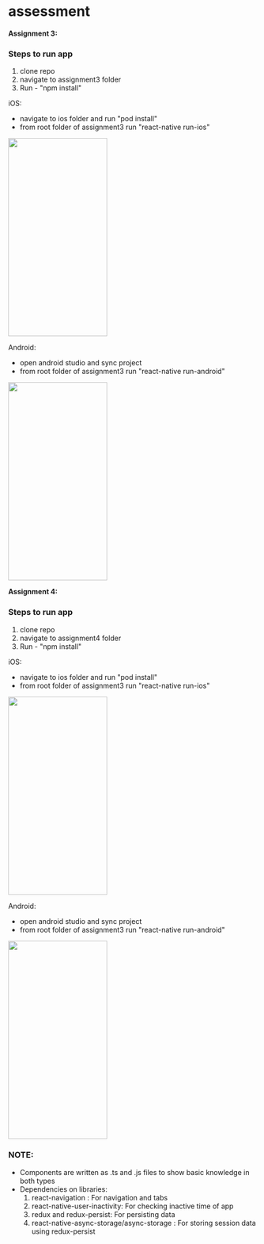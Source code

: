 # assessment

**Assignment 3:**

### Steps to run app
1. clone repo
2. navigate to assignment3 folder
3. Run - "npm install"

iOS: 
  - navigate to ios folder and run "pod install"
  - from root folder of assignment3 run "react-native run-ios"

<img src="https://user-images.githubusercontent.com/19885850/141687908-63858106-ccbc-4564-8002-bbd47701179d.png" width="200" height="400">

Android:
  - open android studio and sync project
  - from root folder of assignment3 run "react-native run-android"

<img src="https://user-images.githubusercontent.com/19885850/141687895-47052c7f-93b8-4b97-8674-11e360a85801.png" width="200" height="400">

**Assignment 4:**

### Steps to run app
1. clone repo
2. navigate to assignment4 folder
3. Run - "npm install"

iOS: 
  - navigate to ios folder and run "pod install"
  - from root folder of assignment3 run "react-native run-ios"
<img src="https://user-images.githubusercontent.com/19885850/141688103-d3aee640-d2e8-49bb-80fc-b051ecd95df2.png" width="200" height="400">

Android:
  - open android studio and sync project
  - from root folder of assignment3 run "react-native run-android"
<img src="https://user-images.githubusercontent.com/19885850/141688110-f7ca3053-abc0-49e0-8a23-3e00b355d2e1.png" width="200" height="400">


### NOTE:
  - Components are written as .ts and .js files to show basic knowledge in both types
  - Dependencies on libraries:
    1.  react-navigation : For navigation and tabs
    2.  react-native-user-inactivity: For checking inactive time of app
    3.  redux and redux-persist: For persisting data
    4.  react-native-async-storage/async-storage : For storing session data using redux-persist

